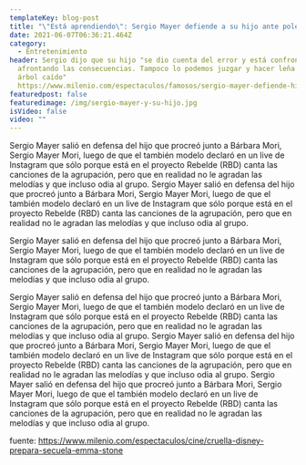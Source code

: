 ```yaml
---
templateKey: blog-post
title: "\"Está aprendiendo\": Sergio Mayer defiende a su hijo ante polémica por 'RBD'"
date: 2021-06-07T06:36:21.464Z
category:
  - Entretenimiento
header: Sergio dijo que su hijo "se dio cuenta del error y está confrontando y
  afrontando las consecuencias. Tampoco lo podemos juzgar y hacer leña verde del
  árbol caído"
  https://www.milenio.com/espectaculos/famosos/sergio-mayer-defiende-hijo-polemica-rbd
featuredpost: false
featuredimage: /img/sergio-mayer-y-su-hijo.jpg
isVideo: false
video: ""
---
```

Sergio Mayer salió en defensa del hijo que procreó junto a Bárbara Mori, Sergio Mayer Mori, luego de que el también modelo declaró en un live de Instagram que sólo porque está en el proyecto Rebelde (RBD) canta las canciones de la agrupación, pero que en realidad no le agradan las melodías y que incluso odia al grupo. Sergio Mayer salió en defensa del hijo que procreó junto a Bárbara Mori, Sergio Mayer Mori, luego de que el también modelo declaró en un live de Instagram que sólo porque está en el proyecto Rebelde (RBD) canta las canciones de la agrupación, pero que en realidad no le agradan las melodías y que incluso odia al grupo. 

Sergio Mayer salió en defensa del hijo que procreó junto a Bárbara Mori, Sergio Mayer Mori, luego de que el también modelo declaró en un live de Instagram que sólo porque está en el proyecto Rebelde (RBD) canta las canciones de la agrupación, pero que en realidad no le agradan las melodías y que incluso odia al grupo. 

Sergio Mayer salió en defensa del hijo que procreó junto a Bárbara Mori, Sergio Mayer Mori, luego de que el también modelo declaró en un live de Instagram que sólo porque está en el proyecto Rebelde (RBD) canta las canciones de la agrupación, pero que en realidad no le agradan las melodías y que incluso odia al grupo. Sergio Mayer salió en defensa del hijo que procreó junto a Bárbara Mori, Sergio Mayer Mori, luego de que el también modelo declaró en un live de Instagram que sólo porque está en el proyecto Rebelde (RBD) canta las canciones de la agrupación, pero que en realidad no le agradan las melodías y que incluso odia al grupo. 
Sergio Mayer salió en defensa del hijo que procreó junto a Bárbara Mori, Sergio Mayer Mori, luego de que el también modelo declaró en un live de Instagram que sólo porque está en el proyecto Rebelde (RBD) canta las canciones de la agrupación, pero que en realidad no le agradan las melodías y que incluso odia al grupo. 

fuente: https://www.milenio.com/espectaculos/cine/cruella-disney-prepara-secuela-emma-stone